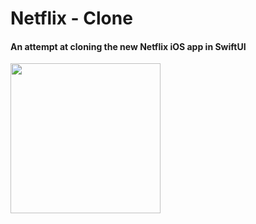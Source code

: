# Netflix - Clone

#### An attempt at cloning the new Netflix iOS app in SwiftUI

<img src="netflix-clone.gif" width="240px" />
